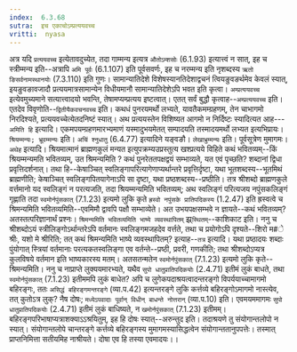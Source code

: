```yaml
---
index:  6.3.68
sutra:  इच एकाचोऽम्प्रत्ययवच्च
vritti:  nyasa
---
```


अत्र यदि `प्रत्ययवच्च` इत्येतावदुच्येत, तदा गाम्मन्य इत्यत्र `औतोऽम्शसोः` (6.1.93) इत्यात्त्वं न सात्, इह च स्त्रीम्मन्य इति--अत्रापि `अमि पूर्वः` (6.1.107) इति पूर्वसवर्णः, इह च नरम्मन्य इति नृशब्दस्य `ऋतो ङिसर्वनामस्थानयोः` (7.3.110) इति गुणः। सामान्यातिदेशे विशेषस्यानतिदेशाद्वचनं त्वियङुवङर्थमेव केवलं स्यात्, इयङुवङावजादौ प्रत्ययमात्रसामान्येन विधीयमानौ सामान्यातिदेशेऽपि भवत इति कृत्वा। `अम्प्रत्ययवच्च` इत्येवमुच्यमाने सत्यात्त्वादयो भवन्ति, तेषामप्यम्प्रत्यय इष्टत्वात्। एतत् सर्वं बुद्धौ कृत्वाह--`अम्प्रत्ययवच्च` इति। एतदेव विवृणोति--`द्वितीयैकवचनवच्च` इति। कथधं पुनरयमर्थो लभ्यते, यावतैकमम्ग्रहणम्, तेन चाभागमो निरदिश्यते, प्रत्ययवच्चेत्येतदनिष्टं स्यात्। अथ प्रत्ययस्तेन विशिष्यत आगमो न निर्दिष्टः स्यादित्यत आह---`अमिति हि` इत्यादि। एकमपयम्ग्रहणमारभ्यमाणं यस्मादुभयमेतत् सम्पादयति तस्मादयमर्थो लभ्यत इत्यभिप्रायः। `श्रियम्मन्यः; भ्रूवम्मन्यः` इति। `अचिं श्नुधातु` (6.4.77) इत्यादिने यङ्वङौ। `लेखाभ्रुम्मन्यः` इति। पूर्वसूत्रेण मुमागमः।
`अथेह` इत्यादि। श्रियमात्मानं ब्राह्मणकुलं मन्यत इत्युपक्रम्यउप्रस्तुत्य खश्प्रत्यये विहिते कथं भवितव्यम्--किं श्रियम्मन्यमति भवितव्यम्, उत श्रिमन्यमिति ? कथं पुनरेततपक्षद्वयं सम्भाव्यते, यत एवं पृच्छति? शब्दानां द्विधा प्रवृत्तिदर्शनात्। तथा हि--केषाञ्चित् स्वलिङ्गापरित्यागेणाप्यर्थान्तरे प्रवृत्तिर्दृष्टा, यथा भूतशब्दस्य--भूतमिथं ब्राह्मणीति; केषाञ्चित् स्वलिङ्गपितयागेनाऽपि सा दृष्टा, यथा प्रष्ठशब्दस्य--प्रष्ठीति। तत्र श्रीशब्दो ब्राह्मणकुले वर्त्तमानो यद स्वलिङ्गं न परत्यजति, तदा श्रियम्मन्यमिति भवितव्यम्; अथ स्वलिङ्गं परित्यजय नपुंसकलिङ्गं गृह्णाति तदा `स्वमोर्नपुंसकात्` (7.1.23) इत्यमो लुकि कृते `ह्रस्वो नपुंसके प्रातिपदिकस्य` (1.2.47) इति ह्रस्वत्वे च श्रिमन्यमिति भवितव्यमिति--एवमिमौ द्वावपि पक्षौ सम्भाव्येते। अत उभयपक्षसम्भवे न ज्ञायते--कथं भवितव्यम्? अतस्तत्परिज्ञानार्थं प्रश्नः। `श्रिमन्यमिति भवितव्यमिति भाष्ये व्यवस्थापितम्` झ्र्`स्थितम्`--काशिकाट इति। ननु च श्रीशब्दोऽयं स्त्रीलिङ्गोऽर्थान्तरेऽपि वर्तमानः स्वलिङ्गमजहदेव वर्त्तते, तथा च प्रयोगोऽपि दृश्यते--शिरो म#े श्रीः, यशो मे श्रीरिति; तत् कथं श्रिमन्यमिति भाष्ये व्यवस्थापितम्? इत्याह--`तत्र` इत्यादि। यथा प्रष्ठादयः शब्दाः पुंयोगात् स्त्रियां वर्तमानाः परत्यकतस्वलिङ्गा एव वर्तन्ते--प्रष्ठी, प्रवरी, गणकीति; तथा श्रीशब्दोऽप्यत्र कुलविषये वर्तमान इति भाष्यकारस्य मतम्। अतसतन्मतेन `स्वमोर्नपुंसकात्` (7.1.23) इत्यमो लुकि कृते--श्रिमन्यमिति। ननु च नाप्राप्ते लुक्ययमारभ्यते, यथैव `सुपो धातुप्रातिपदिकयोः` (2.4.71) इतीमं लुकं बाधते, तथा `स्वमोर्नपुंसकात्` (7.1.23) इतीममपि लुकं बाधेत? अपि च लुगेकपदाश्रयत्वादन्तरङ्गो विपर्ययाच्चामागमो बहिरङ्गः, ततः `असिद्धं बहिरङ्गमन्तरङ्गे` (व्या.प.42) इत्यन्तरङ्गे लुकि कर्त्तव्ये बहिरङ्गोऽमागमो नास्त्येव, तत् कुतोऽत्र लुक्? नैष दोषः; `मध्येऽपवादाः पूर्वान् विधीन् बाधन्ते नोत्तरान्` (व्या.प.10) इति। एवमयममागमः `सुपो धातुप्रातिपदिकयोः` (2.4.71) इतीमं लुकं बाधिष्यते, न `खमोर्नपुंसकात्` (7.1.23) इतीमम्। बहिरङ्गपरिभाषाप्यत्राशक्याऽऽश्रयितुम्, इह हि दोषः स्यात्--अरुन्तुद इति। तदाश्रयणे तु संयोगान्तलोपो न स्यात्। संयोगान्तलोपे चान्तरङ्गे कर्त्तव्ये बहिरङ्गस्य मुमागमस्यासिद्धत्वेन संयोगान्ततानुपपत्तेः। तस्मात् प्राप्तनिमित्ता सतीयमिह नाश्रीयते। दोषा एव हि तस्या एवमादयः।।

